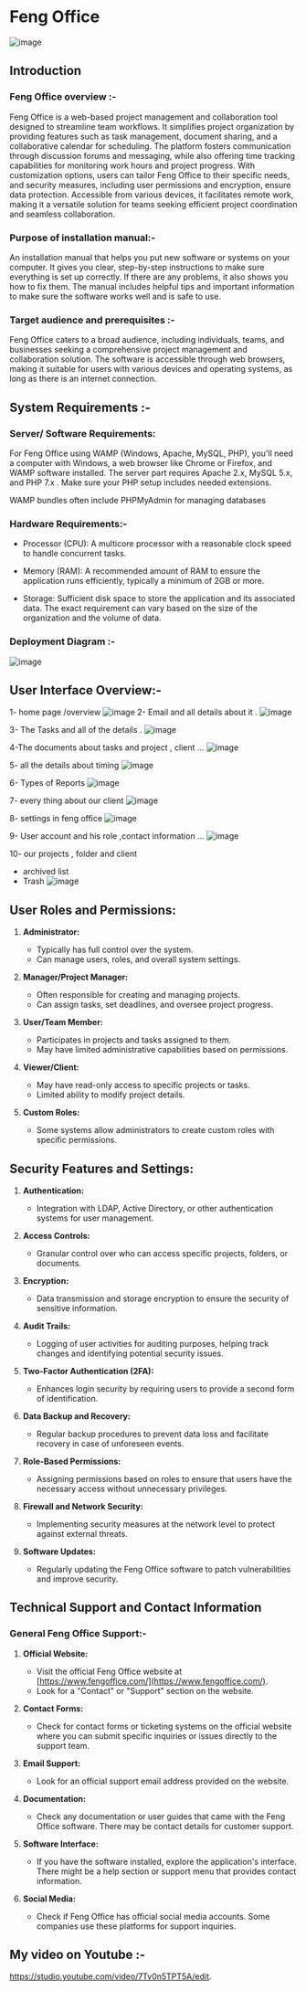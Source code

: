 # Feng Office
![image](https://github.com/jwanaalgazu/Software-Development-and-Documentation/blob/main/logo.png?raw=true)
## Introduction

### Feng Office overview :-
Feng Office is a web-based project management and collaboration tool designed to streamline team workflows. It simplifies project organization by providing features such as task management, document sharing, and a collaborative calendar for scheduling. The platform fosters communication through discussion forums and messaging, while also offering time tracking capabilities for monitoring work hours and project progress. With customization options, users can tailor Feng Office to their specific needs, and security measures, including user permissions and encryption, ensure data protection. Accessible from various devices, it facilitates remote work, making it a versatile solution for teams seeking efficient project coordination and seamless collaboration.

###  Purpose of installation manual:-


An installation manual that helps you put new software or systems on your computer. It gives you clear, step-by-step instructions to make sure everything is set up correctly. If there are any problems, it also shows you how to fix them. The manual includes helpful tips and important information to make sure the software works well and is safe to use.



### Target audience and prerequisites :-

 Feng Office caters to a broad audience, including individuals, teams, and businesses seeking a comprehensive project management and collaboration solution. The software is accessible through web browsers, making it suitable for users with various devices and operating systems, as long as there is an internet connection.


## System Requirements :-



### Server/ Software Requirements:
For Feng Office using WAMP (Windows, Apache, MySQL, PHP), you'll need a computer with Windows, a web browser like Chrome or Firefox, and WAMP software installed. The server part requires Apache 2.x, MySQL 5.x, and PHP 7.x . Make sure your PHP setup includes needed extensions.

WAMP bundles often include PHPMyAdmin for managing databases



### Hardware Requirements:-



- Processor (CPU): A multicore processor with a reasonable clock speed to handle concurrent tasks.

- Memory (RAM): A recommended amount of RAM to ensure the application runs efficiently, typically a minimum of 2GB or more.

- Storage: Sufficient disk space to store the application and its associated data. The exact requirement can vary based on the size of the organization and the volume of data.



### Deployment Diagram :-
![image](https://github.com/jwanaalgazu/Software-Development-and-Documentation/blob/main/Screenshot%202024-01-23%20172631.png?raw=true)


## User Interface Overview:-
1- home page /overview
![image](https://github.com/jwanaalgazu/Software-Development-and-Documentation/blob/main/Screenshot%202024-01-23%20213939.png?raw=true)
2- Email and all details about it .
![image](https://github.com/jwanaalgazu/Software-Development-and-Documentation/blob/main/Screenshot%202024-01-23%20213952.png?raw=true)

3- The Tasks and all of the details .
![image](https://github.com/jwanaalgazu/Software-Development-and-Documentation/blob/main/Screenshot%202024-01-23%20214000.png?raw=true)

4-The documents about tasks and project , client ...
![image](https://github.com/jwanaalgazu/Software-Development-and-Documentation/blob/main/Screenshot%202024-01-23%20214007.png?raw=true)

5- all the details about timing 
![image](https://github.com/jwanaalgazu/Software-Development-and-Documentation/blob/main/Screenshot%202024-01-23%20214015.png?raw=true)

6- Types of Reports
![image](https://github.com/jwanaalgazu/Software-Development-and-Documentation/blob/main/Screenshot%202024-01-23%20214024.png?raw=true)

7- every thing about our client
![image](https://github.com/jwanaalgazu/Software-Development-and-Documentation/blob/main/Screenshot%202024-01-23%20214032.png?raw=true)

8- settings in feng office
![image](https://github.com/jwanaalgazu/Software-Development-and-Documentation/blob/main/Screenshot%202024-01-23%20214048.png?raw=true)

9- User account and his role ,contact information ...
![image](https://github.com/jwanaalgazu/Software-Development-and-Documentation/blob/main/Screenshot%202024-01-23%20214116.png?raw=true)

10- our projects , folder and client 
- archived list 
- Trash 
![image](https://github.com/jwanaalgazu/Software-Development-and-Documentation/blob/main/Screenshot%202024-01-23%20214126.png?raw=true)


 ## User Roles and Permissions:

1.  **Administrator:**
    
    -   Typically has full control over the system.
    -   Can manage users, roles, and overall system settings.
2.  **Manager/Project Manager:**
    
    -   Often responsible for creating and managing projects.
    -   Can assign tasks, set deadlines, and oversee project progress.
3.  **User/Team Member:**
    
    -   Participates in projects and tasks assigned to them.
    -   May have limited administrative capabilities based on permissions.
4.  **Viewer/Client:**
    
    -   May have read-only access to specific projects or tasks.
    -   Limited ability to modify project details.
5.  **Custom Roles:**
    
    -   Some systems allow administrators to create custom roles with specific permissions.

## Security Features and Settings:

1.  **Authentication:**
    
    -  Integration with LDAP, Active Directory, or other authentication systems for user management.
2.  **Access Controls:**
    
    -   Granular control over who can access specific projects, folders, or documents.
3.  **Encryption:**
    
    -   Data transmission and storage encryption to ensure the security of sensitive information.
4.  **Audit Trails:**
    
    -   Logging of user activities for auditing purposes, helping track changes and identifying potential security issues.
5.  **Two-Factor Authentication (2FA):**
    
    -   Enhances login security by requiring users to provide a second form of identification.
6.  **Data Backup and Recovery:**
    
    -   Regular backup procedures to prevent data loss and facilitate recovery in case of unforeseen events.
7.  **Role-Based Permissions:**
    
    -   Assigning permissions based on roles to ensure that users have the necessary access without unnecessary privileges.
8.  **Firewall and Network Security:**
    
    -   Implementing security measures at the network level to protect against external threats.
9.  **Software Updates:**
    
    -   Regularly updating the Feng Office software to patch vulnerabilities and improve security.

## Technical Support and Contact Information
### General Feng Office Support:-
1.  **Official Website:**
    
    -   Visit the official Feng Office website at [https://www.fengoffice.com/](https://www.fengoffice.com/).
    -   Look for a "Contact" or "Support" section on the website.
2.  **Contact Forms:**
    
    -   Check for contact forms or ticketing systems on the official website where you can submit specific inquiries or issues directly to the support team.
3.  **Email Support:**
    
    -   Look for an official support email address provided on the website.
4.  **Documentation:**
    
    -   Check any documentation or user guides that came with the Feng Office software. There may be contact details for customer support.
5.  **Software Interface:**
    
    -   If you have the software installed, explore the application's interface. There might be a help section or support menu that provides contact information.
6.  **Social Media:**
    
    -   Check if Feng Office has official social media accounts. Some companies use these platforms for support inquiries.


## My video on  Youtube :-
https://studio.youtube.com/video/7Tv0n5TPT5A/edit.
<!--stackedit_data:
eyJoaXN0b3J5IjpbLTc5MzI4MjExN119
-->